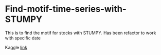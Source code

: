 # Find-motif-time-series-with-STUMPY
This is to find the motif for stocks with STUMPY. Has been refactor to work with specific date

Kaggle [link](https://www.kaggle.com/code/maichibao/find-motif-time-series-with-stumpy#find_matching_series_multi_dimension)
